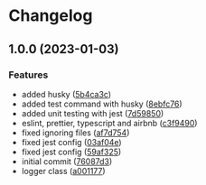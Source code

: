 # Changelog

## 1.0.0 (2023-01-03)


### Features

* added husky ([5b4ca3c](https://github.com/dworac/typescript-template/commit/5b4ca3c71947c3839665d001bb1c99f314c7bfa9))
* added test command with husky ([8ebfc76](https://github.com/dworac/typescript-template/commit/8ebfc766efb092c050827e5016886b257b143a76))
* added unit testing with jest ([7d59850](https://github.com/dworac/typescript-template/commit/7d59850e94651868de3cb9b56ea59b204b21faf2))
* eslint, prettier, typescript and airbnb ([c3f9490](https://github.com/dworac/typescript-template/commit/c3f9490b5624995d73b174bf817ea11524b2b566))
* fixed ignoring files ([af7d754](https://github.com/dworac/typescript-template/commit/af7d754997f8305a460e8e67a11b27f2bd408bf7))
* fixed jest config ([03af04e](https://github.com/dworac/typescript-template/commit/03af04ef7669fdc5944007479bec4b958b8f92fb))
* fixed jest config ([59af325](https://github.com/dworac/typescript-template/commit/59af3251a23827e84e8edbf3974b00f0f32501eb))
* initial commit ([76087d3](https://github.com/dworac/typescript-template/commit/76087d34ce139846aa4c2d8b19b1f53552081cb0))
* logger class ([a001177](https://github.com/dworac/typescript-template/commit/a001177d2c92dc747142cb77d6930bbfc75337fe))

